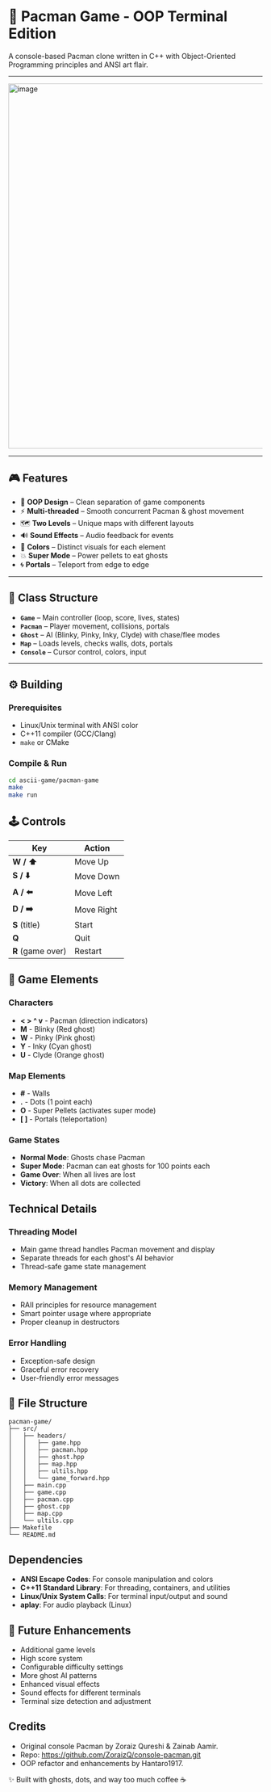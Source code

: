 # 👻 Pacman Game - OOP Terminal Edition

A console-based Pacman clone written in C++ with Object-Oriented Programming principles and ANSI art flair.

---

<img width="818" height="723" alt="image" src="https://github.com/user-attachments/assets/a52e4c23-7a63-485c-bd46-cd16855d7ea0" />

--- 

## 🎮 Features

- 🧩 **OOP Design** – Clean separation of game components  
- ⚡ **Multi-threaded** – Smooth concurrent Pacman & ghost movement  
- 🗺️ **Two Levels** – Unique maps with different layouts  
- 🔊 **Sound Effects** – Audio feedback for events  
- 🌈 **Colors** – Distinct visuals for each element  
- 💥 **Super Mode** – Power pellets to eat ghosts  
- 🌀 **Portals** – Teleport from edge to edge  

---

## 🧱 Class Structure

- **`Game`** – Main controller (loop, score, lives, states)  
- **`Pacman`** – Player movement, collisions, portals  
- **`Ghost`** – AI (Blinky, Pinky, Inky, Clyde) with chase/flee modes  
- **`Map`** – Loads levels, checks walls, dots, portals  
- **`Console`** – Cursor control, colors, input  

---

## ⚙️ Building

### Prerequisites
- Linux/Unix terminal with ANSI color  
- C++11 compiler (GCC/Clang)  
- `make` or CMake  

### Compile & Run
```bash
cd ascii-game/pacman-game
make
make run
```

## 🕹️ Controls

| Key        | Action       |
|------------|--------------|
| **W / ⬆️** | Move Up      |
| **S / ⬇️** | Move Down    |
| **A / ⬅️** | Move Left    |
| **D / ➡️** | Move Right   |
| **S** (title) | Start     |
| **Q**      | Quit         |
| **R** (game over) | Restart |


## 🎨 Game Elements

### Characters
- **< > ^ v** - Pacman (direction indicators)
- **M** - Blinky (Red ghost)
- **W** - Pinky (Pink ghost)
- **Y** - Inky (Cyan ghost)
- **U** - Clyde (Orange ghost)

### Map Elements
- **#** - Walls
- **.** - Dots (1 point each)
- **O** - Super Pellets (activates super mode)
- **[ ]** - Portals (teleportation)

### Game States
- **Normal Mode**: Ghosts chase Pacman
- **Super Mode**: Pacman can eat ghosts for 100 points each
- **Game Over**: When all lives are lost
- **Victory**: When all dots are collected

## Technical Details

### Threading Model
- Main game thread handles Pacman movement and display
- Separate threads for each ghost's AI behavior
- Thread-safe game state management

### Memory Management
- RAII principles for resource management
- Smart pointer usage where appropriate
- Proper cleanup in destructors

### Error Handling
- Exception-safe design
- Graceful error recovery
- User-friendly error messages

## 📂 File Structure

```
pacman-game/
├── src/
│   ├── headers/
│   │   ├── game.hpp
│   │   ├── pacman.hpp
│   │   ├── ghost.hpp
│   │   ├── map.hpp
│   │   ├── ultils.hpp
│   │   └── game_forward.hpp
│   ├── main.cpp
│   ├── game.cpp
│   ├── pacman.cpp
│   ├── ghost.cpp
│   ├── map.cpp
│   └── ultils.cpp
├── Makefile
└── README.md
```

## Dependencies

- **ANSI Escape Codes**: For console manipulation and colors
- **C++11 Standard Library**: For threading, containers, and utilities
- **Linux/Unix System Calls**: For terminal input/output and sound
- **aplay**: For audio playback (Linux)

## 🚀 Future Enhancements

- Additional game levels
- High score system
- Configurable difficulty settings
- More ghost AI patterns
- Enhanced visual effects
- Sound effects for different terminals
- Terminal size detection and adjustment

## Credits

- Original console Pacman by Zoraiz Qureshi & Zainab Aamir.
- Repo: https://github.com/ZoraizQ/console-pacman.git
- OOP refactor and enhancements by Hantaro1917.

✨ Built with ghosts, dots, and way too much coffee ☕
